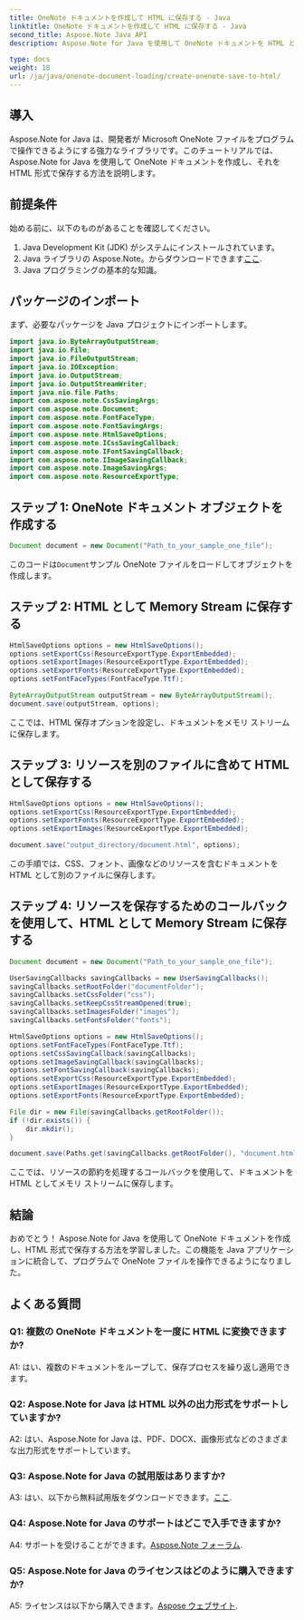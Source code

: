 ```yaml
---
title: OneNote ドキュメントを作成して HTML に保存する - Java
linktitle: OneNote ドキュメントを作成して HTML に保存する - Java
second_title: Aspose.Note Java API
description: Aspose.Note for Java を使用して OneNote ドキュメントを HTML として作成し、保存する方法を学びます。 Java アプリケーションに統合して、プログラムによる OneNote ファイル処理を実現します。

type: docs
weight: 18
url: /ja/java/onenote-document-loading/create-onenote-save-to-html/
---
```

## 導入

Aspose.Note for Java は、開発者が Microsoft OneNote ファイルをプログラムで操作できるようにする強力なライブラリです。このチュートリアルでは、Aspose.Note for Java を使用して OneNote ドキュメントを作成し、それを HTML 形式で保存する方法を説明します。

## 前提条件

始める前に、以下のものがあることを確認してください。

1. Java Development Kit (JDK) がシステムにインストールされています。
2.  Java ライブラリの Aspose.Note。からダウンロードできます[ここ](https://releases.aspose.com/note/java/).
3. Java プログラミングの基本的な知識。

## パッケージのインポート

まず、必要なパッケージを Java プロジェクトにインポートします。

```java
import java.io.ByteArrayOutputStream;
import java.io.File;
import java.io.FileOutputStream;
import java.io.IOException;
import java.io.OutputStream;
import java.io.OutputStreamWriter;
import java.nio.file.Paths;
import com.aspose.note.CssSavingArgs;
import com.aspose.note.Document;
import com.aspose.note.FontFaceType;
import com.aspose.note.FontSavingArgs;
import com.aspose.note.HtmlSaveOptions;
import com.aspose.note.ICssSavingCallback;
import com.aspose.note.IFontSavingCallback;
import com.aspose.note.IImageSavingCallback;
import com.aspose.note.ImageSavingArgs;
import com.aspose.note.ResourceExportType;
```

## ステップ 1: OneNote ドキュメント オブジェクトを作成する

```java
Document document = new Document("Path_to_your_sample_one_file");
```

このコードは`Document`サンプル OneNote ファイルをロードしてオブジェクトを作成します。

## ステップ 2: HTML として Memory Stream に保存する

```java
HtmlSaveOptions options = new HtmlSaveOptions();
options.setExportCss(ResourceExportType.ExportEmbedded);
options.setExportImages(ResourceExportType.ExportEmbedded);
options.setExportFonts(ResourceExportType.ExportEmbedded);
options.setFontFaceTypes(FontFaceType.Ttf);

ByteArrayOutputStream outputStream = new ByteArrayOutputStream();
document.save(outputStream, options);
```

ここでは、HTML 保存オプションを設定し、ドキュメントをメモリ ストリームに保存します。

## ステップ 3: リソースを別のファイルに含めて HTML として保存する

```java
HtmlSaveOptions options = new HtmlSaveOptions();
options.setExportCss(ResourceExportType.ExportEmbedded);
options.setExportFonts(ResourceExportType.ExportEmbedded);
options.setExportImages(ResourceExportType.ExportEmbedded);

document.save("output_directory/document.html", options);
```

この手順では、CSS、フォント、画像などのリソースを含むドキュメントを HTML として別のファイルに保存します。

## ステップ 4: リソースを保存するためのコールバックを使用して、HTML として Memory Stream に保存する

```java
Document document = new Document("Path_to_your_sample_one_file");

UserSavingCallbacks savingCallbacks = new UserSavingCallbacks();
savingCallbacks.setRootFolder("documentFolder");
savingCallbacks.setCssFolder("css");
savingCallbacks.setKeepCssStreamOpened(true);
savingCallbacks.setImagesFolder("images");
savingCallbacks.setFontsFolder("fonts");

HtmlSaveOptions options = new HtmlSaveOptions();
options.setFontFaceTypes(FontFaceType.Ttf);
options.setCssSavingCallback(savingCallbacks);
options.setImageSavingCallback(savingCallbacks);
options.setFontSavingCallback(savingCallbacks);
options.setExportCss(ResourceExportType.ExportEmbedded);
options.setExportImages(ResourceExportType.ExportEmbedded);
options.setExportFonts(ResourceExportType.ExportEmbedded);

File dir = new File(savingCallbacks.getRootFolder());
if (!dir.exists()) {
    dir.mkdir();
}

document.save(Paths.get(savingCallbacks.getRootFolder(), "document.html").toString(), options);
```

ここでは、リソースの節約を処理するコールバックを使用して、ドキュメントを HTML としてメモリ ストリームに保存します。

## 結論

おめでとう！ Aspose.Note for Java を使用して OneNote ドキュメントを作成し、HTML 形式で保存する方法を学習しました。この機能を Java アプリケーションに統合して、プログラムで OneNote ファイルを操作できるようになりました。

## よくある質問

### Q1: 複数の OneNote ドキュメントを一度に HTML に変換できますか?

A1: はい、複数のドキュメントをループして、保存プロセスを繰り返し適用できます。

### Q2: Aspose.Note for Java は HTML 以外の出力形式をサポートしていますか?

A2: はい、Aspose.Note for Java は、PDF、DOCX、画像形式などのさまざまな出力形式をサポートしています。

### Q3: Aspose.Note for Java の試用版はありますか?

A3: はい、以下から無料試用版をダウンロードできます。[ここ](https://releases.aspose.com/).

### Q4: Aspose.Note for Java のサポートはどこで入手できますか?

 A4: サポートを受けることができます。[Aspose.Note フォーラム](https://forum.aspose.com/c/note/28).

### Q5: Aspose.Note for Java のライセンスはどのように購入できますか?

 A5: ライセンスは以下から購入できます。[Aspose ウェブサイト](https://purchase.aspose.com/buy).